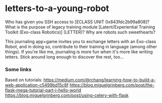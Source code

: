# letters-to-a-young-robot

Who has given you SSH access to [ECLASS UNIT 0x843fdc2b99a808]? What is the purpose of legacy training module [Latent/Experiential Training Toolkit (Exo-class Robotics)] (LETTER)? Why are robots such sweethearts?

This journaling app+game invites you to exchange letters with an Exo-class Robot, and in doing so, contribute to their training in language (among other things). If you're like me, journaling is more fun when it's more like writing letters. Stick around long enough to discover the rest, too...


### Some links

Based on tutorials: https://medium.com/@rchang/learning-how-to-build-a-web-application-c5499bd15c8f
https://blog.miguelgrinberg.com/post/the-flask-mega-tutorial-part-i-hello-world
https://blog.miguelgrinberg.com/post/using-celery-with-flask
